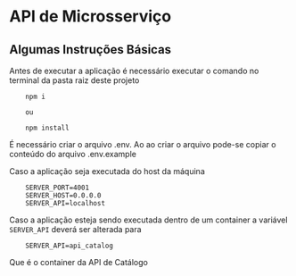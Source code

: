 # API de Microsserviço

## Algumas Instruções Básicas

Antes de executar a aplicação é necessário executar o comando no terminal da pasta raiz deste projeto

        npm i

        ou

        npm install

É necessário criar o arquivo .env. Ao ao criar o arquivo pode-se copiar o conteúdo do arquivo .env.example

Caso a aplicação seja executada do host da máquina 

        SERVER_PORT=4001
        SERVER_HOST=0.0.0.0
        SERVER_API=localhost

Caso a aplicação esteja sendo executada dentro de um container a variável `SERVER_API` deverá ser alterada para 

        SERVER_API=api_catalog

Que é o container da API de Catálogo